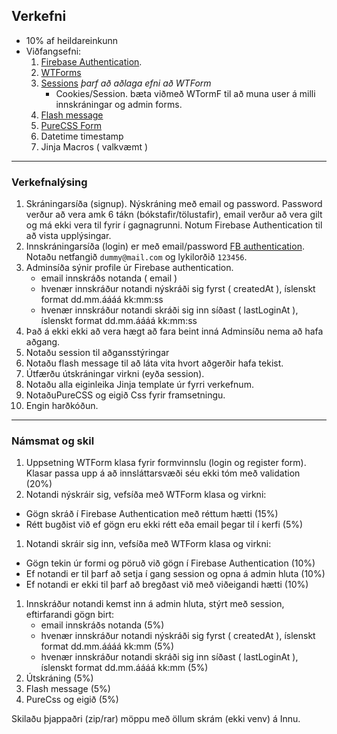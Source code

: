 ## Verkefni 
- 10% af heildareinkunn
- Viðfangsefni:
  1. [Firebase Authentication](https://firebase.google.com/products/auth?gclid=Cj0KCQiAveebBhD_ARIsAFaAvrEtvE57H2m6H_lRneDW80cc-iUJLxlzvZRbKca57QR-9vnX0QwBLVwaAug8EALw_wcB&gclsrc=aw.ds).
  1. [WTForms](https://github.com/vefthroun/Namsefni/tree/main/WTForms) 
  1. [Sessions](https://github.com/vefthroun/kennarar/tree/main/Namsefni/5-Cookies%26Sessions) _þarf að aðlaga efni að WTForm_
     - Cookies/Session. bæta viðmeð WTormF til að muna user á milli innskráningar og admin forms.
  1. [Flash message](https://flask.palletsprojects.com/en/2.2.x/patterns/flashing/)
  1. [PureCSS Form](https://purecss.io/forms/)
  1. Datetime timestamp
  1. Jinja Macros ( valkvæmt )
  <!-- 1. Tala um [CSRF](https://wtforms.readthedocs.io/en/3.0.x/csrf/) og XSS (JavaScript) -->
   
  
---

### Verkefnalýsing
1. Skráningarsíða (signup).  Nýskráning með email og password.  Password verður að vera amk 6 tákn (bókstafir/tölustafir), email verður að vera gilt og má ekki vera til fyrir í gagnagrunni.  Notum Firebase Authentication til að vista upplýsingar.
1. Innskráningarsíða (login) er með email/password [FB authentication](https://github.com/nhorvath/Pyrebase4#authentication). Notaðu netfangið `dummy@mail.com` og lykilorðið `123456`.
1. Adminsíða sýnir profile úr Firebase authentication.
    - email innskráðs notanda ( email )
    - hvenær innskráður notandi nýskráði sig fyrst ( createdAt ), íslenskt format dd.mm.áááá kk:mm:ss
    - hvenær innskráður notandi skráði sig inn síðast ( lastLoginAt ), íslenskt format dd.mm.áááá kk:mm:ss
1. Það á ekki ekki að vera hægt að fara beint inná Adminsíðu nema að hafa aðgang.
1. Notaðu session til aðgansstýringar 
1. Notaðu flash message til að láta vita hvort aðgerðir hafa tekist.
1. Útfærðu útskráningar virkni (eyða session).
1. Notaðu alla eiginleika Jinja template úr fyrri verkefnum.
1. NotaðuPureCSS og eigið Css fyrir framsetningu. 
1. Engin harðkóðun.

---

### Námsmat og skil

1. Uppsetning WTForm klasa fyrir formvinnslu (login og register form). Klasar passa upp á að innsláttarsvæði séu ekki tóm með validation (20%)
1. Notandi nýskráir sig, vefsíða með WTForm klasa og virkni:
  - Gögn skráð í Firebase Authentication með réttum hætti (15%)
  - Rétt bugðist við ef gögn eru ekki rétt eða email þegar til í kerfi  (5%)
1. Notandi skráir sig inn, vefsíða með WTForm klasa og virkni:
  - Gögn tekin úr formi og pöruð við gögn í Firebase Authentication (10%)
  - Ef notandi er til þarf að setja í gang session og opna á admin hluta (10%)
  - Ef notandi er ekki til þarf að bregðast við með viðeigandi hætti (10%)
1. Innskráður notandi kemst inn á admin hluta, stýrt með session, eftirfarandi gögn birt:
    - email innskráðs notanda  (5%)
    - hvenær innskráður notandi nýskráði sig fyrst ( createdAt ), íslenskt format dd.mm.áááá kk:mm  (5%)
    - hvenær innskráður notandi skráði sig inn síðast ( lastLoginAt ), íslenskt format dd.mm.áááá kk:mm  (5%)
1. Útskráning (5%)
1. Flash message (5%)
1. PureCss og eigið (5%)

Skilaðu þjappaðri (zip/rar) möppu með öllum skrám (ekki venv) á Innu.
